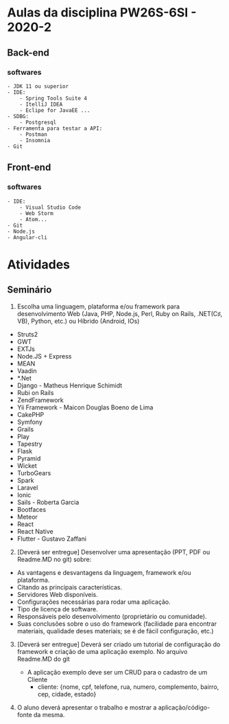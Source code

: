 
# Aulas da disciplina PW26S-6SI - 2020-2

## Back-end 

### softwares
	- JDK 11 ou superior
	- IDE:
		- Spring Tools Suite 4
		- ItelliJ IDEA
		- Eclipe for JavaEE ...
	- SDBG:
		- Postgresql
	- Ferramenta para testar a API:
		- Postman
		- Insomnia
	- Git
	
## Front-end 

### softwares
	- IDE:
		- Visual Studio Code
		- Web Storm
		- Atom...
	- Git
	- Node.js
	- Angular-cli
	
	
	
	
# Atividades

## Seminário

 1. Escolha uma linguagem, plataforma e/ou framework para desenvolvimento Web (Java, PHP, Node.js, Perl, Ruby on Rails, .NET(C♯, VB), Python, etc.) ou Híbrido (Android, IOs)
- Struts2
- GWT 
- EXTJs 
- Node.JS + Express 
- MEAN 
- Vaadin  
- *.Net 
- Django - Matheus Henrique Schimidt
- Rubi on Rails 
- ZendFramework 
- Yii Framework  - Maicon Douglas Boeno de Lima
- CakePHP
- Symfony   
- Grails 
- Play 
- Tapestry 
- Flask
- Pyramid
- Wicket
- TurboGears
- Spark
- Laravel 
- Ionic 
- Sails  - Roberta Garcia
- Bootfaces
- Meteor 
- React
- React Native
- Flutter - Gustavo Zaffani

2. [Deverá ser entregue] Desenvolver uma apresentação (PPT, PDF ou Readme.MD no git) sobre:
- As vantagens e desvantagens da linguagem, framework e/ou plataforma. 
- Citando as principais características. 
- Servidores Web disponíveis. 
- Configurações necessárias para rodar uma aplicação. 
- Tipo de licença de software. 
- Responsáveis pelo desenvolvimento (proprietário ou comunidade). 
- Suas conclusões sobre o uso do framework (facilidade para encontrar materiais, qualidade deses materiais; se é de fácil configuração, etc.)


3. [Deverá ser entregue] Deverá ser criado um tutorial de configuração do framework e criação de uma aplicação exemplo. No arquivo Readme.MD do git

	- A aplicação exemplo deve ser um CRUD para o cadastro de um Cliente
		- cliente: {nome, cpf, telefone, rua, numero, complemento, bairro, cep, cidade, estado}


4. O aluno deverá apresentar o trabalho e mostrar a aplicação/código-fonte da mesma.
